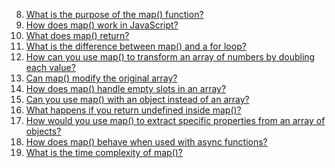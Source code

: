 08. [What is the purpose of the map() function?](./08._What_is_the_purpose_of_the_map()_function.md)  
09. [How does map() work in JavaScript?](./09._How_does_map()_work_in_JavaScript.md)  
10. [What does map() return?](./10._What_does_map()_return.md)  
11. [What is the difference between map() and a for loop?](./11._What_is_the_difference_between_map()_and_a_for_loop.md)  
12. [How can you use map() to transform an array of numbers by doubling each value?](./12._How_can_you_use_map()_to_transform_an_array_of_numbers_by_doubling_each_value.md)  
13. [Can map() modify the original array?](./13._Can_map()_modify_the_original_array.md)  
14. [How does map() handle empty slots in an array?](./14._How_does_map()_handle_empty_slots_in_an_array.md)  
15. [Can you use map() with an object instead of an array?](./15._Can_you_use_map()_with_an_object_instead_of_an_array.md)  
16. [What happens if you return undefined inside map()?](./16._What_happens_if_you_return_undefined_inside_map().md)  
17. [How would you use map() to extract specific properties from an array of objects?](./17._How_would_you_use_map()_to_extract_specific_properties_from_an_array_of_objects.md)  
18. [How does map() behave when used with async functions?](./18._How_does_map()_behave_when_used_with_async_functions.md)  
19. [What is the time complexity of map()?](./19._What_is_the_time_complexity_of_map().md)  
